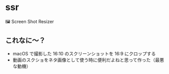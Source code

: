 # ssr

🖼️ Screen Shot Resizer

## これなに〜？

- macOS で撮影した 16:10 のスクリーンショットを 16:9 にクロップする
- 動画のスクショをネタ画像として使う時に便利だよねと思って作った（最悪な動機）
